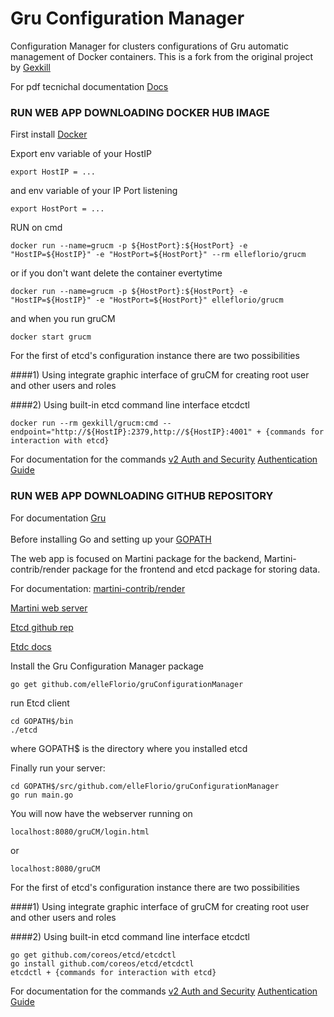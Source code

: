# Gru Configuration Manager
Configuration Manager for clusters configurations of Gru automatic management of Docker containers. This is a fork from the original project by [Gexkill](https://github.com/Gexkill)

For pdf tecnichal documentation [Docs](https://github.com/Gexkill/gruConfigurationManager/blob/master/Documentation/ProgettoFinale_AngeloClaudioRe_758172.pdf)

### RUN WEB APP DOWNLOADING DOCKER HUB IMAGE
First install [Docker](https://docs.docker.com/engine/installation/#installation)

Export env variable of your HostIP
~~~
export HostIP = ...
~~~

and env variable of your IP Port listening
~~~
export HostPort = ...
~~~

RUN on cmd 
~~~
docker run --name=grucm -p ${HostPort}:${HostPort} -e "HostIP=${HostIP}" -e "HostPort=${HostPort}" --rm elleflorio/grucm
~~~

or if you don't want delete the container evertytime
~~~
docker run --name=grucm -p ${HostPort}:${HostPort} -e "HostIP=${HostIP}" -e "HostPort=${HostPort}" elleflorio/grucm
~~~

and when you run gruCM
~~~
docker start grucm
~~~

For the first of etcd's configuration instance there are two possibilities

####1) Using integrate graphic interface of gruCM for creating root user and other users and roles

####2) Using built-in etcd command line interface etcdctl
~~~
docker run --rm gexkill/grucm:cmd --endpoint="http://${HostIP}:2379,http://${HostIP}:4001" + {commands for interaction with etcd}
~~~
For documentation for the commands
[v2 Auth and Security](https://coreos.com/etcd/docs/latest/auth_api.html)
[Authentication Guide](https://coreos.com/etcd/docs/latest/authentication.html)

### RUN WEB APP DOWNLOADING GITHUB REPOSITORY
For documentation
[Gru](https://github.com/elleFlorio/gru)
<br>
<br>
Before installing Go and setting up your [GOPATH](https://golang.org/doc/code.html#GOPATH)

The web app is focused on Martini package for the backend,
Martini-contrib/render package for the frontend
and etcd package for storing data.

For documentation:
[martini-contrib/render](https://github.com/martini-contrib/render)

[Martini web server](https://github.com/go-martini/martini)

[Etcd github rep](https://github.com/coreos/etcd)

[Etdc docs](https://coreos.com/etcd/)

Install the Gru Configuration Manager package
~~~
go get github.com/elleFlorio/gruConfigurationManager
~~~

run Etcd client
~~~
cd GOPATH$/bin
./etcd 
~~~
where GOPATH$ is the directory where you installed etcd 

Finally run your server:
~~~
cd GOPATH$/src/github.com/elleFlorio/gruConfigurationManager
go run main.go 
~~~

You will now have the webserver running on 
~~~
localhost:8080/gruCM/login.html
~~~
or 
~~~
localhost:8080/gruCM
~~~

For the first of etcd's configuration instance there are two possibilities

####1) Using integrate graphic interface of gruCM for creating root user and other users and roles

####2) Using built-in etcd command line interface etcdctl
~~~
go get github.com/coreos/etcd/etcdctl
go install github.com/coreos/etcd/etcdctl
etcdctl + {commands for interaction with etcd}
~~~
For documentation for the commands
[v2 Auth and Security](https://coreos.com/etcd/docs/latest/auth_api.html)
[Authentication Guide](https://coreos.com/etcd/docs/latest/authentication.html)
